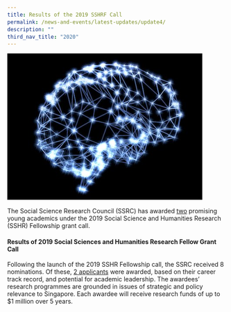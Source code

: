 ```yaml
---
title: Results of the 2019 SSHRF Call
permalink: /news-and-events/latest-updates/update4/
description: ""
third_nav_title: "2020"
---
```

![](/images/updates4.jpg)

The Social Science Research Council (SSRC) has awarded [two](https://staging.d2ih14cxifahz0.amplifyapp.com/grant-recipients/2019/sshrf2019/) promising young academics under the 2019 Social Science and Humanities Research (SSHR) Fellowship grant call.

#### **Results of 2019 Social Sciences and Humanities Research Fellow Grant Call**
Following the launch of the 2019 SSHR Fellowship call, the SSRC received 8 nominations. Of these, [2 applicants](https://staging.d2ih14cxifahz0.amplifyapp.com/grant-recipients/2019/sshrf2019/) were awarded, based on their career track record, and potential for academic leadership. The awardees’ research programmes are grounded in issues of strategic and policy relevance to Singapore. Each awardee will receive research funds of up to $1 million over 5 years.